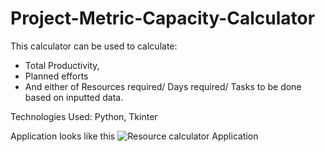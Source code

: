 # Project-Metric-Capacity-Calculator

This calculator can be used  to calculate: 

* Total Productivity,
* Planned efforts 
* And either of Resources required/ Days required/ Tasks to be done based on inputted data. 

Technologies Used: Python, Tkinter 

Application looks like this
![Resource calculator Application](https://github.com/Vimiya/Project-Metric-Capacity-Calculator/assets/95517635/b6028a0d-6168-49e7-ab7f-e0b46e8087cc)
